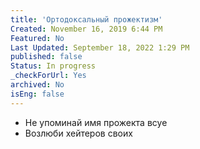 ```yaml
---
title: 'Ортодоксальный прожектизм'
Created: November 16, 2019 6:44 PM
Featured: No
Last Updated: September 18, 2022 1:29 PM
published: false
Status: In progress
_checkForUrl: Yes
archived: No
isEng: false
---
```


- Не упоминай имя прожекта всуе
- Возлюби хейтеров своих